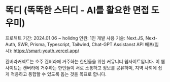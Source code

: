 # 똑디 (똑똑한 스터디 - AI를 활요한 면접 도우미)
프로젝트 기간: 2024.01.06 ~ holidng
인원: 1인 개발
사용 기술: Next.JS, Next-Auth, SWR, Prisma, Typescript, Tailwind, Chat-GPT Assistanst API
배포(임시): https://smart-youth.vercel.app/

캔버라커넥트는 호주 캔버라에 거주하는 한인들을 위한 커뮤니티 웹사이트입니다. 이 웹사이트는 캔버라에 거주하는 한인들이 서로 소통하고 정보를 공유하며, 지역 사회에 쉽게 적응하고 통합할 수 있도록 돕는 것을 목표로 합니다.
